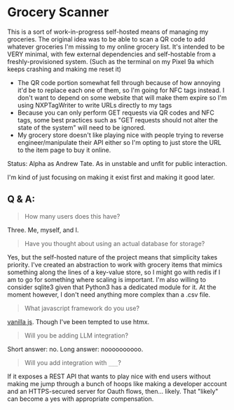 # Grocery Scanner

This is a sort of work-in-progress self-hosted means of managing my groceries. The original idea was to be able to scan a QR code to add whatever groceries I'm missing to my online grocery list. It's intended to be VERY minimal, with few external dependencies and self-hostable from a freshly-provisioned system. (Such as the terminal on my Pixel 9a which keeps crashing and making me reset it)

- The QR code portion somewhat fell through because of how annoying it'd be to replace each one of them, so I'm going for NFC tags instead. I don't want to depend on some website that will make them expire so I'm using NXPTagWriter to write URLs directly to my tags
- Because you can only perform GET requests via QR codes and NFC tags, some best practices such as "GET requests should not alter the state of the system" will need to be ignored.
- My grocery store doesn't like playing nice with people trying to reverse engineer/manipulate their API either so I'm opting to just store the URL to the item page to buy it online.

Status: Alpha as Andrew Tate. As in unstable and unfit for public interaction.

I'm kind of just focusing on making it exist first and making it good later.

## Q & A:

> How many users does this have?

Three. Me, myself, and I.

> Have you thought about using an actual database for storage?

Yes, but the self-hosted nature of the project means that simplicity takes priority. I've created an abstraction to work with grocery items that mimics something along the lines of a key-value store, so I might go with redis if I am to go for something where scaling is important. I'm also willing to consider sqlite3 given that Python3 has a dedicated module for it. At the moment however, I don't need anything more complex than a .csv file.

> What javascript framework do you use?

[vanilla js](http://vanilla-js.com/). Though I've been tempted to use htmx.

> Will you be adding LLM integration?

Short answer: no. Long answer: noooooooooo.

> Will you add integration with `___`?

If it exposes a REST API that wants to play nice with end users without making me jump through a bunch of hoops like making a developer account and an HTTPS-secured server for Oauth flows, then... likely. That "likely" can become a yes with appropriate compensation.
